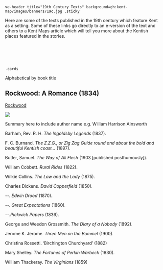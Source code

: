 `ve-header title="19th Century Texts" background=gh:kent-map/images/banners/19c.jpg .sticky`

Here are some of the texts published in the 19th century which feature Kent as a setting. Some of these links go directly to an e-version of the text and others to a Kent Maps article which will tell you more about the Kentish places featured in the stories.

# &nbsp; 
`.cards`

Alphabetical by book title

## Rockwood: A Romance (1834)

[Rockwood](https://archive.org/details/rockwoodromance00ains)

![](https://iiif.juncture-digital.org/thumbnail?url=https://upload.wikimedia.org/wikipedia/commons/2/27/Rockwood-_A_romance_%28IA_rockwoodromance00ains%29.pdf)

Summary here to include author name e.g. William Harrison Ainsworth



Barham, Rev. R. H. _The Ingoldsby Legends_ (1837).

F. C. Burnand. _The Z.Z.G., or Zig Zag Guide round and about the bold and beautiful Kentish coast…_ (1897).

Butler, Samuel. _The Way of All Flesh_ (1903 [published posthumously]).

William Cobbett. _Rural Rides_ (1822).

Wilkie Collins. _The Law and the Lady_ (1875).

Charles Dickens. _David Copperfield_ (1850).

--. _Edwin Drood_ (1870).

--. _Great Expectations_ (1860).

--._Pickwick Papers_ (1836).

George and Weedon Grossmith. _The Diary of a Nobody_ (1892).

Jerome K. Jerome. _Three Men on the Bummel_ (1900).

Christina Rossetti. ‘Birchington Churchyard’ (1882)

Mary Shelley. _The Fortunes of Perkin Warbeck_ (1830).

William Thackeray. _The Virginians_ (1859)
